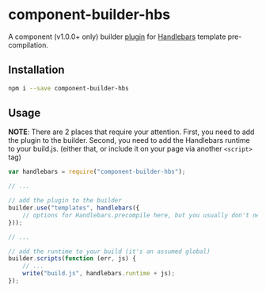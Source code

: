 component-builder-hbs
=====================

A component (v1.0.0+ only) builder
[plugin](https://github.com/component/builder2.js/blob/master/docs/builders.md#plugins)
for [Handlebars](http://handlebarsjs.com/) template pre-compilation.

## Installation

```bash
npm i --save component-builder-hbs
```

## Usage

**NOTE**: There are 2 places that require your attention. First, you
need to add the plugin to the builder. Second, you need to add the
Handlebars runtime to your build.js. (either that, or include it on
your page via another `<script>` tag)

```js
var handlebars = require("component-builder-hbs");

// ...

// add the plugin to the builder
builder.use("templates", handlebars({
    // options for Handlebars.precompile here, but you usually don't need any
}));

// ...

// add the runtime to your build (it's an assumed global)
builder.scripts(function (err, js) {
    // ...
    write("build.js", handlebars.runtime + js);
});
```
